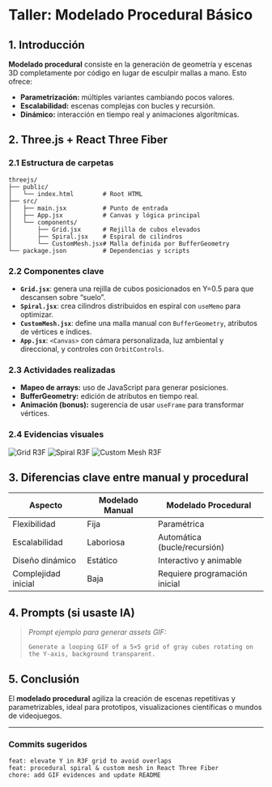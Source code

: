 # Taller: Modelado Procedural Básico

## 1. Introducción

**Modelado procedural** consiste en la generación de geometría y escenas 3D completamente por código en lugar de esculpir mallas a mano. Esto ofrece:

* **Parametrización:** múltiples variantes cambiando pocos valores.
* **Escalabilidad:** escenas complejas con bucles y recursión.
* **Dinámico:** interacción en tiempo real y animaciones algorítmicas.

## 2. Three.js + React Three Fiber

### 2.1 Estructura de carpetas

```
threejs/
├── public/
│   └── index.html        # Root HTML
├── src/
│   ├── main.jsx          # Punto de entrada
│   ├── App.jsx           # Canvas y lógica principal
│   └── components/
│       ├── Grid.jsx      # Rejilla de cubos elevados
│       ├── Spiral.jsx    # Espiral de cilindros
│       └── CustomMesh.jsx# Malla definida por BufferGeometry
└── package.json          # Dependencias y scripts
```

### 2.2 Componentes clave

* **`Grid.jsx`**: genera una rejilla de cubos posicionados en Y=0.5 para que descansen sobre “suelo”.
* **`Spiral.jsx`**: crea cilindros distribuidos en espiral con `useMemo` para optimizar.
* **`CustomMesh.jsx`**: define una malla manual con `BufferGeometry`, atributos de vértices e índices.
* **`App.jsx`**: `<Canvas>` con cámara personalizada, luz ambiental y direccional, y controles con `OrbitControls`.

### 2.3 Actividades realizadas

* **Mapeo de arrays:** uso de JavaScript para generar posiciones.
* **BufferGeometry:** edición de atributos en tiempo real.
* **Animación (bonus):** sugerencia de usar `useFrame` para transformar vértices.

### 2.4 Evidencias visuales

![Grid R3F](./gifs/threejs_grid.gif)
![Spiral R3F](./gifs/threejs_spiral.gif)
![Custom Mesh R3F](./gifs/threejs_custommesh.gif)

## 3. Diferencias clave entre manual y procedural

| Aspecto             | Modelado Manual | Modelado Procedural           |
| ------------------- | --------------- | ----------------------------- |
| Flexibilidad        | Fija            | Paramétrica                   |
| Escalabilidad       | Laboriosa       | Automática (bucle/recursión)  |
| Diseño dinámico     | Estático        | Interactivo y animable        |
| Complejidad inicial | Baja            | Requiere programación inicial |

## 4. Prompts (si usaste IA)

> *Prompt ejemplo para generar assets GIF:*
>
> ```
> Generate a looping GIF of a 5×5 grid of gray cubes rotating on the Y-axis, background transparent.
> ```

## 5. Conclusión

El **modelado procedural** agiliza la creación de escenas repetitivas y parametrizables, ideal para prototipos, visualizaciones científicas o mundos de videojuegos.

---

### Commits sugeridos

```
feat: elevate Y in R3F grid to avoid overlaps
feat: procedural spiral & custom mesh in React Three Fiber
chore: add GIF evidences and update README
```
